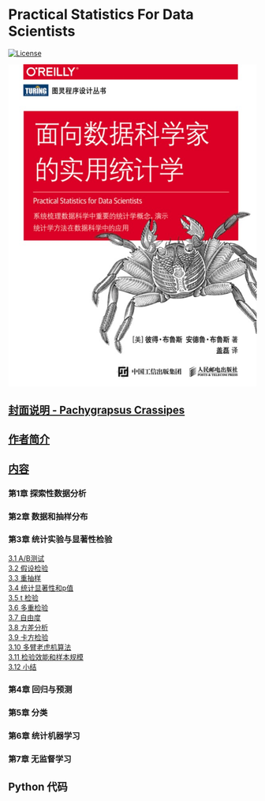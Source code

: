 # Practical Statistics For Data Scientists

[![License](https://img.shields.io/badge/license-Apache%202-4EB1BA.svg)](https://www.apache.org/licenses/LICENSE-2.0.html)

![](_pic/pachygrapsus-crassipes-cover.png)  


## [封面说明 - Pachygrapsus Crassipes ](cover/)  

## [作者简介](author/)

## [内容](content/)

### 第1章 探索性数据分析
### 第2章 数据和抽样分布
### 第3章 统计实验与显著性检验  

[3.1 A/B测试](content/03/0301.md)  
[3.2 假设检验](content/03/0302.md)  
[3.3 重抽样](content/03/0303.md)    
[3.4 统计显著性和p值](content/03/0304.md)  
[3.5 t 检验](content/03/0305.md)  
[3.6 多重检验](content/03/0306.md)    
[3.7 自由度](content/03/0307.md)    
[3.8 方差分析](content/03/0308.md)    
[3.9 卡方检验](content/03/0309.md)    
[3.10 多臂老虎机算法](content/03/0310.md)    
[3.11 检验效能和样本规模](content/03/0311.md)    
[3.12 小结](content/03/0312.md)   

### 第4章 回归与预测
### 第5章 分类
### 第6章 统计机器学习
### 第7章 无监督学习  

## Python 代码  



